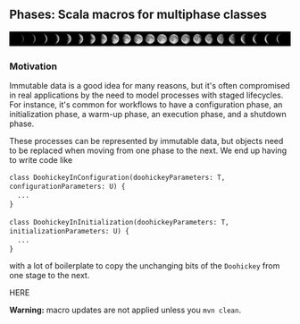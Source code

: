 ## Phases: Scala macros for multiphase classes

![alt tag](https://raw.githubusercontent.com/jpivarski/phases/master/moon_phases.jpg)

### Motivation

Immutable data is a good idea for many reasons, but it's often compromised in real applications by the need to model processes with staged lifecycles.  For instance, it's common for workflows to have a configuration phase, an initialization phase, a warm-up phase, an execution phase, and a shutdown phase.

These processes can be represented by immutable data, but objects need to be replaced when moving from one phase to the next.  We end up having to write code like

    class DoohickeyInConfiguration(doohickeyParameters: T, configurationParameters: U) {
      ...
    }

    class DoohickeyInInitialization(doohickeyParameters: T, initializationParameters: U) {
      ...
    }

with a lot of boilerplate to copy the unchanging bits of the `Doohickey` from one stage to the next.

HERE







**Warning:** macro updates are not applied unless you `mvn clean`.
